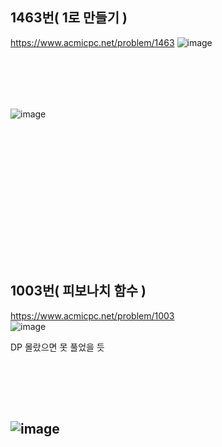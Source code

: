 ## 1463번( 1로 만들기 )    
 https://www.acmicpc.net/problem/1463
![image](https://user-images.githubusercontent.com/35206992/104452787-d3d93a80-55e6-11eb-98d8-c28de441fbe3.png)  

<br><br>
---
![image](https://user-images.githubusercontent.com/35206992/104452623-9bd1f780-55e6-11eb-8963-a90d9c7f19a2.png)  


<br><br>
<br><br>
<br><br>
<br><br>
---
## 1003번( 피보나치 함수 )  
https://www.acmicpc.net/problem/1003  
![image](https://user-images.githubusercontent.com/35206992/104453143-52ce7300-55e7-11eb-8f0d-fd58dd75d003.png)  

DP 몰랐으면 못 풀었을 듯  

<br><br>
---
![image](https://user-images.githubusercontent.com/35206992/104453267-7ee9f400-55e7-11eb-9134-729f04c52ad7.png)  
---
